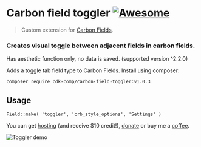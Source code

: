 # Carbon field toggler [![Awesome](https://cdn.rawgit.com/sindresorhus/awesome/d7305f38d29fed78fa85652e3a63e154dd8e8829/media/badge.svg)](https://github.com/sindresorhus/awesome)
> Custom extension for [Carbon Fields](https://github.com/htmlburger/carbon-fields).

### Creates visual toggle between adjacent fields in carbon fields.
Has aesthetic function only, no data is saved. (supported version ^2.2.0)

Adds a toggle tab field type to Carbon Fields. Install using composer:

`composer require cdk-comp/carbon-field-toggler:v1.0.3`

## Usage
`Field::make( 'toggler', 'crb_style_options', 'Settings' )`

You can get [hosting](http://bit.ly/do_cdk) (and receive $10 credit!), [donate](https://www.paypal.me/cdkdev) or buy me a [coffee](https://www.buymeacoffee.com/cdk).

![Toggler demo](https://media.giphy.com/media/jnUJf6olExNmYILCAl/giphy.gif)
